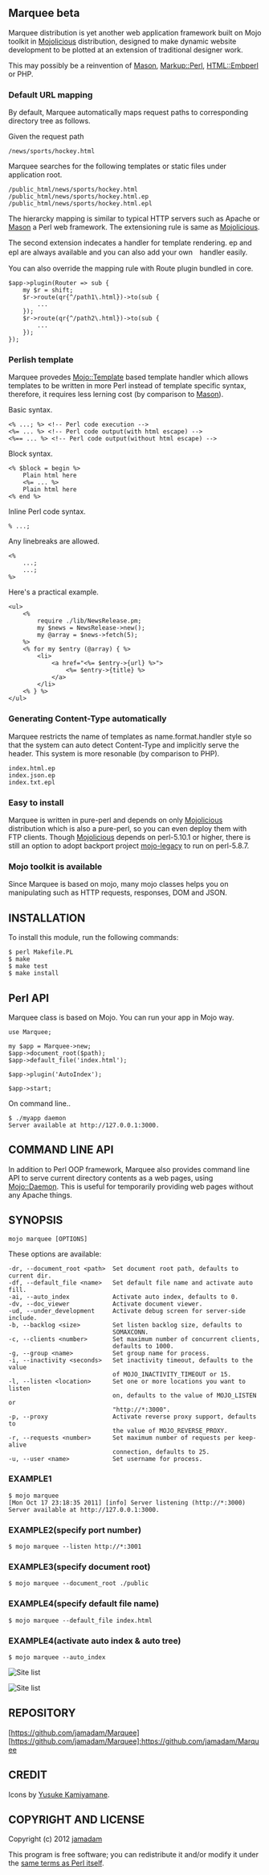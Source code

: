 Marquee beta
---------------

Marquee distribution is yet another web application framework built on Mojo
toolkit in [Mojolicious] distribution, designed to make dynamic website
development to be plotted at an extension of traditional designer work.

This may possibly be a reinvention of [Mason], [Markup::Perl], [HTML::Embperl]
or PHP.

### Default URL mapping

By default, Marquee automatically maps request paths to corresponding directory
tree as follows.

Given the request path
    
    /news/sports/hockey.html

Marquee searches for the following templates or static files under
application root.

    /public_html/news/sports/hockey.html
    /public_html/news/sports/hockey.html.ep
    /public_html/news/sports/hockey.html.epl

The hierarcky mapping is similar to typical HTTP servers such as Apache or
[Mason] a Perl web framework. The extensioning rule is same as [Mojolicious].

The second extension indecates a handler for template rendering.
ep and epl are always available and you can also add your own　handler easily.

You can also override the mapping rule with Route plugin bundled in core.

    $app->plugin(Router => sub {
        my $r = shift;
        $r->route(qr{^/path1\.html})->to(sub {
            ...
        });
        $r->route(qr{^/path2\.html})->to(sub {
            ...
        });
    });

### Perlish template

Marquee provedes [Mojo::Template] based template handler which allows templates
to be written in more Perl instead of template specific syntax,
therefore, it requires less lerning cost (by comparison to [Mason]).

Basic syntax.

    <% ...; %> <!-- Perl code execution -->
    <%= ... %> <!-- Perl code output(with html escape) -->
    <%== ... %> <!-- Perl code output(without html escape) -->
    
Block syntax.

    <% $block = begin %>
        Plain html here
        <%= ... %>
        Plain html here
    <% end %>

Inline Perl code syntax.

    % ...;

Any linebreaks are allowed.

    <%
        ...;
        ...;
    %>

Here's a practical example.

    <ul>
        <%
            require ./lib/NewsRelease.pm;
            my $news = NewsRelease->new();
            my @array = $news->fetch(5);
        %>
        <% for my $entry (@array) { %>
            <li>
                <a href="<%= $entry->{url} %>">
                    <%= $entry->{title} %>
                </a>
            </li>
        <% } %>
    </ul>

### Generating Content-Type automatically

Marquee restricts the name of templates as name.format.handler style so that
the system can auto detect Content-Type and implicitly serve the header.
This system is more resonable (by comparison to PHP).

    index.html.ep
    index.json.ep
    index.txt.epl

### Easy to install

Marquee is written in pure-perl and depends on only [Mojolicious] distribution
which is also a pure-perl, so you can even deploy them with FTP clients.
Though [Mojolicious] depends on perl-5.10.1 or higher, there is still an option
to adopt backport project [mojo-legacy] to run on perl-5.8.7.

### Mojo toolkit is available

Since Marquee is based on mojo, many mojo classes helps you on manipulating
such as HTTP requests, responses, DOM and JSON.

## INSTALLATION

To install this module, run the following commands:

    $ perl Makefile.PL
    $ make
    $ make test
    $ make install

## Perl API

Marquee class is based on Mojo. You can run your app in Mojo way.

    use Marquee;
    
    my $app = Marquee->new;
    $app->document_root($path);
    $app->default_file('index.html');
    
    $app->plugin('AutoIndex');
    
    $app->start;

On command line..

    $ ./myapp daemon
    Server available at http://127.0.0.1:3000.

## COMMAND LINE API

In addition to Perl OOP framework, Marquee also provides command line API to
serve current directory contents as a web pages, using [Mojo::Daemon].
This is useful for temporarily providing web pages without any Apache things.

## SYNOPSIS

    mojo marquee [OPTIONS]

These options are available:
  
    -dr, --document_root <path>  Set document root path, defaults to current dir.
    -df, --default_file <name>   Set default file name and activate auto fill.
    -ai, --auto_index            Activate auto index, defaults to 0.
    -dv, --doc_viewer            Activate document viewer.
    -ud, --under_development     Activate debug screen for server-side include.
    -b, --backlog <size>         Set listen backlog size, defaults to
                                 SOMAXCONN.
    -c, --clients <number>       Set maximum number of concurrent clients,
                                 defaults to 1000.
    -g, --group <name>           Set group name for process.
    -i, --inactivity <seconds>   Set inactivity timeout, defaults to the value
                                 of MOJO_INACTIVITY_TIMEOUT or 15.
    -l, --listen <location>      Set one or more locations you want to listen
                                 on, defaults to the value of MOJO_LISTEN or
                                 "http://*:3000".
    -p, --proxy                  Activate reverse proxy support, defaults to
                                 the value of MOJO_REVERSE_PROXY.
    -r, --requests <number>      Set maximum number of requests per keep-alive
                                 connection, defaults to 25.
    -u, --user <name>            Set username for process.

### EXAMPLE1

    $ mojo marquee
    [Mon Oct 17 23:18:35 2011] [info] Server listening (http://*:3000)
    Server available at http://127.0.0.1:3000.

### EXAMPLE2(specify port number)

    $ mojo marquee --listen http://*:3001

### EXAMPLE3(specify document root)

    $ mojo marquee --document_root ./public

### EXAMPLE4(specify default file name)

    $ mojo marquee --default_file index.html

### EXAMPLE4(activate auto index & auto tree)

    $ mojo marquee --auto_index

![Site list](https://github.com/jamadam/Marquee/raw/master/screenshot/autoindex.png "Auto Index")

![Site list](https://github.com/jamadam/Marquee/raw/master/screenshot/autoindextree.png "Auto Index")

## REPOSITORY

[https://github.com/jamadam/Marquee]
[https://github.com/jamadam/Marquee]:https://github.com/jamadam/Marquee

## CREDIT

Icons by [Yusuke Kamiyamane].

## COPYRIGHT AND LICENSE

Copyright (c) 2012 [jamadam]

This program is free software; you can redistribute it and/or
modify it under the [same terms as Perl itself].

[Mojolicious]:http://mojolicio.us/
[Mason]:http://search.cpan.org/~jswartz/Mason-2.20/lib/Mason.pm
[mojo-legacy]:https://github.com/jamadam/mojo-legacy
[Mojo::Template]:http://search.cpan.org/~sri/Mojolicious-3.35/lib/Mojo/Template.pm
[Mojo::Daemon]:http://search.cpan.org/~sri/Mojolicious-3.35/lib/Mojo/Daemon.pm
[same terms as Perl itself]:http://dev.perl.org/licenses/
[Yusuke Kamiyamane]:http://p.yusukekamiyamane.com/
[jamadam]: http://blog2.jamadam.com/
[Markup::Perl]:http://search.cpan.org/~mmathews/Markup-Perl-0.5/lib/Markup/Perl.pm
[HTML::Embperl]:http://search.cpan.org/~grichter/HTML-Embperl-1.3.6/Embperl.pod
